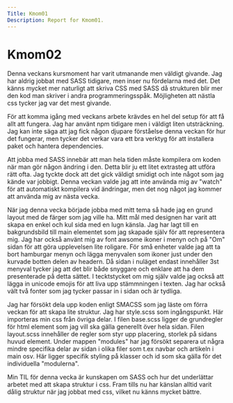 ```yaml
---
Title: Kmom01
Description: Report for Kmom01.
---
```


Kmom02
======

Denna veckans kursmoment har varit utmanande men väldigt givande. Jag har aldrig jobbat med 
SASS tidigare, men inser nu fördelarna med det. Det känns mycket mer naturligt att skriva 
CSS med SASS då strukturen blir mer den kod man skriver i andra programmeringsspåk. Möjligheten
att nästla css tycker jag var det mest givande.

För att komma igång med veckans arbete krävdes en hel del setup för att få allt att fungera.
Jag har använt npm tidigare men i väldigt liten utsträckning. Jag kan inte säga att jag fick
någon djupare förståelse denna veckan för hur det fungerar, men tycker det verkar vara ett bra
verktyg för att installera paket och hantera dependencies.

Att jobba med SASS innebär att man hela tiden måste kompilera om koden när man gör någon ändring
i den. Detta blir ju ett litet extrasteg att utföra rätt ofta. Jag tyckte dock att det gick
väldigt smidigt och inte något som jag kände var jobbigt. Denna veckan valde jag att inte använda
mig av "watch" för att automatiskt kompilera vid ändringar, men det nog något jag kommer att
använda mig av nästa vecka.

När jag denna vecka började jobba med mitt tema så hade jag en grund layout med de färger som 
jag ville ha. Mitt mål med designen har varit att skapa en enkel och kul sida med en lugn känsla.
Jag har lagt till en bakgrundsbild till main elementet som jag skapade själv för att representera 
mig. Jag har också använt mig av font awsome ikoner i menyn och på "Om" sidan för att göra
upplevelsen lite roligare. För små enheter valde jag att ta bort hamburgar menyn och lägga menyvalen
som ikoner just under den kurvade botten delen av headern. Då sidan i nuläget endast innehåller 3st
menyval tycker jag att det blir både snyggare och enklare att ha dem presenterade på detta sättet.
I tecktstycket om mig själv valde jag också att lägga in unicode emojis för att liva upp stämmningen
i texten. Jag har också vält två fonter som jag tycker passar in i sidan och är tydliga.

Jag har försökt dela upp koden enligt SMACSS som jag läste om förra veckan för att skapa lite struktur.
Jag har style.scss som ingångspunkt. Här importeras min css från övriga delar. I filen base.scss ligger
de grundregler för html element som jag vill ska gälla generellt över hela sidan. Filen layout.scss
innehåller de regler som styr upp placering, storlek på sidans huvud element. Under mappen "modules"
har jag försökt separera ut några mindre specifika delar av sidan i olika filer som t.ex navbar och
artikeln i main osv. Här ligger specifik styling på klasser och id som ska gälla för det individuella
"modulerna".

Min TIL för denna vecka är kunskapen om SASS och hur det underlättar arbetet med att skapa struktur
i css. Fram tills nu har känslan alltid varit dålig struktur när jag jobbat med css, vilket nu
känns mycket bättre.
